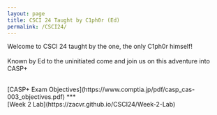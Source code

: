 ```yaml
---
layout: page
title: CSCI 24 Taught by C1ph0r (Ed)
permalink: /CSCI24/
---
```

Welcome to CSCI 24 taught by the one, the only C1ph0r himself!
<br/><br/>
Known by Ed to the uninitiated come and join us on this adventure into CASP+
<br/>

<br/>
[CASP+ Exam Objectives](https://www.comptia.jp/pdf/casp_cas-003_objectives.pdf)
***
<br/>
[Week 2 Lab](https://zacvr.github.io/CSCI24/Week-2-Lab)
